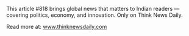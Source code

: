 This article #818 brings global news that matters to Indian readers — covering politics, economy, and innovation. Only on Think News Daily.

Read more at: www.thinknewsdaily.com